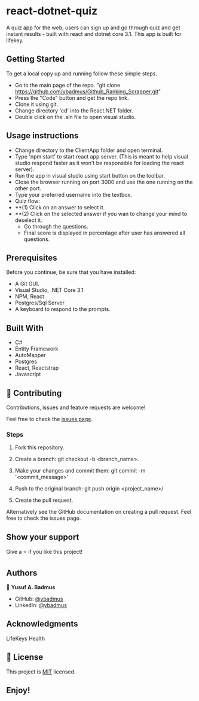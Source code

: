 # react-dotnet-quiz
A quiz app for the web, users can sign up and go through quiz and get instant results - built with react and dotnet core 3.1. This app is built for lifekey.

## Getting Started

To get a local copy up and running follow these simple steps.

- Go to the main page of the repo. "git clone https://github.com/ybadmus/Github_Ranking_Scrapper.git"
- Press the "Code" button and get the repo link.
- Clone it using git.
- Change directory 'cd' into the React.NET folder.
- Double click on the .sln file to open visual studio.

 
## Usage instructions

- Change directory to the ClientApp folder and open terminal.
- Type 'npm start' to start react app server. (This is meant to help visual studio respond faster as it won't be responsible for loading the react server).
- Run the app in visual studio using start button on the toolbar.
- Close the browser running on port 3000 and use the one running on the other port.
- Type your preferred username into the textbox.
- Quiz flow:
- **(1) Click on an answer to select it.
- **(2) Click on the selected answer if you wan to change your mind to deselect it.
    - Go through the questions.
    - Final score is displayed in percentage after user has answered all questions.


## Prerequisites

Before you continue, be sure that you have installed:

- A Git GUI.
- Visual Studio, .NET Core 3.1
- NPM, React
- Postgres/Sql Server
- A keyboard to respond to the prompts.

## Built With

- C#
- Entity Framework
- AutoMapper
- Postgres
- React, Reactstrap
- Javascript

## 🤝 Contributing

Contributions, issues and feature requests are welcome!

Feel free to check the [issues page](https://github.com/ybadmus/react-dotnet-quiz/issues).

### Steps

1. Fork this repository.

2. Create a branch: git checkout -b <branch_name>.

3. Make your changes and commit them: git commit -m '<commit_message>'

4. Push to the original branch: git push origin <project_name>/

5. Create the pull request.

Alternatively see the GitHub documentation on creating a pull request. Feel free to check the issues page.

## Show your support

Give a ⭐️ if you like this project!

## Authors

👤 **Yusuf A. Badmus**

- GitHub: [@ybadmus](https://github.com/ybadmus)
- LinkedIn: [@ybadmus](https://www.linkedin.com/in/ybadmus/)

## Acknowledgments

LifeKeys Health

## 📝 License

<p>This project is <a href="LICENSE">MIT</a> licensed.</p>

## Enjoy!
